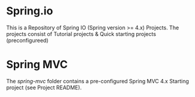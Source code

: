 # Spring.io
This is a Repository of Spring IO (Spring version >= 4.x) Projects.
The projects consist of Tutorial projects & Quick starting projects (preconfigureed)

# Spring MVC
The *spring-mvc* folder contains a pre-configured Spring MVC 4.x Starting project (see Project README).
